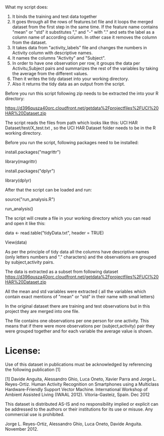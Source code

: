 What my script does:

1. It binds the training and test data together 
2. It goes through all the rows of features.txt file and it loops the merged dataset from the first step in the same time. 
If the feature name contains "mean" or "std" it substitutes "," and "-" with "." and sets the label as a column name of according column.
In other case it removes the column from the dataset.
3. It takes data from "activity_labels" file and changes the numbers in Activity column with descriptive names.
4. It names the columns "Activity" and "Subject".
5. In order to have one observation per row, it groups the data per Activitu,Subject pairs and summarizes the rest of the variables by taking the average from the different values.
6. Then it writes the tidy dataset into your working directory.
7. Also it returns the tidy data as an output from the script.


Before you run this script following zip  needs to  be extracted the into your R directory:

https://d396qusza40orc.cloudfront.net/getdata%2Fprojectfiles%2FUCI%20HAR%20Dataset.zip

The script reads the files from path which looks like this: UCI HAR Dataset/test/X_test.txt , so the UCI HAR Dataset folder needs to be in the R working directory.

Before you run the script, following packages need to be installed:

install.packages("magrittr")

library(magrittr)

install.packages("dplyr")

library(dplyr)

After that the script can be loaded and run:

source("run_analysis.R")

run_analysis()

The script will create a file in your working directory which you can read and open it like this:

data <- read.table("tidyData.txt", header = TRUE)

View(data)

As per the principle of tidy data all the columns have descriptive names (only letters numbers and "." characters) and the observations are grouped by subject,activity pairs.

The data is extracted as a subset from following dataset 
https://d396qusza40orc.cloudfront.net/getdata%2Fprojectfiles%2FUCI%20HAR%20Dataset.zip

All the mean and std variables were extracted ( all the variables which contain exact mentions of "mean" or "std" in their name with small letters)

In the original dataset there are training and test observations but in this project they are merged into one file. 

The file contains one observations per one person for one activity. 
This means that if there were more observations per (subject,activity) pair they were grouped together and for each variable the average value is shown.

License:
========
Use of this dataset in publications must be acknowledged by referencing the following publication [1] 

[1] Davide Anguita, Alessandro Ghio, Luca Oneto, Xavier Parra and Jorge L. Reyes-Ortiz. Human Activity Recognition on Smartphones using a Multiclass Hardware-Friendly Support Vector Machine. International Workshop of Ambient Assisted Living (IWAAL 2012). Vitoria-Gasteiz, Spain. Dec 2012

This dataset is distributed AS-IS and no responsibility implied or explicit can be addressed to the authors or their institutions for its use or misuse. Any commercial use is prohibited.

Jorge L. Reyes-Ortiz, Alessandro Ghio, Luca Oneto, Davide Anguita. November 2012.
